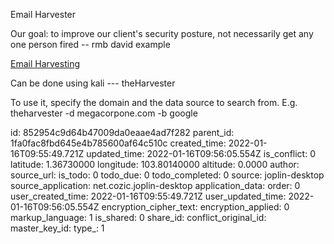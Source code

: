 Email Harvester

Our goal: to improve our client's security posture, not necessarily get any one person fired -- rmb david example

<ins>Email Harvesting</ins>

Can be done using kali --- theHarvester

To use it, specify the domain and the data source to search from. E.g. theharvester -d megacorpone.com -b google

id: 852954c9d64b47009da0eaae4ad7f282
parent_id: 1fa0fac8fbd645e4b785600af64c510c
created_time: 2022-01-16T09:55:49.721Z
updated_time: 2022-01-16T09:56:05.554Z
is_conflict: 0
latitude: 1.36730000
longitude: 103.80140000
altitude: 0.0000
author: 
source_url: 
is_todo: 0
todo_due: 0
todo_completed: 0
source: joplin-desktop
source_application: net.cozic.joplin-desktop
application_data: 
order: 0
user_created_time: 2022-01-16T09:55:49.721Z
user_updated_time: 2022-01-16T09:56:05.554Z
encryption_cipher_text: 
encryption_applied: 0
markup_language: 1
is_shared: 0
share_id: 
conflict_original_id: 
master_key_id: 
type_: 1